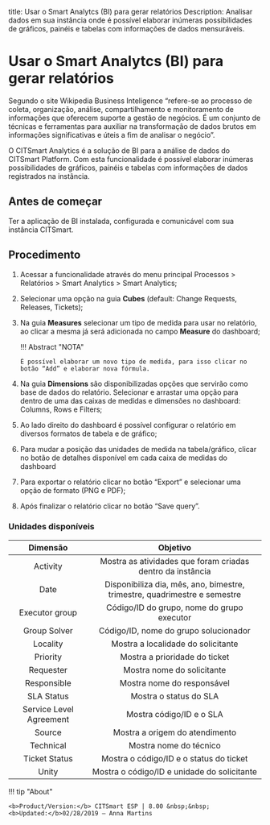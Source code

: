 title: Usar o Smart Analytcs (BI) para gerar relatórios
Description: Analisar dados em sua instância onde é possível elaborar inúmeras possibilidades de gráficos, painéis e tabelas com informações de dados mensuráveis.
# Usar o Smart Analytcs (BI) para gerar relatórios


Segundo o site Wikipedia Business Inteligence “refere-se ao processo de coleta,
organização, análise, compartilhamento e monitoramento de informações que
oferecem suporte a gestão de negócios. É um conjunto de técnicas e ferramentas
para auxiliar na transformação de dados brutos em informações significativas e
úteis a fim de analisar o negócio”.

O CITSmart Analytics é a solução de BI para a análise de dados do CITSmart
Platform. Com esta funcionalidade é possível elaborar inúmeras possibilidades de
gráficos, painéis e tabelas com informações de dados registrados na instância.

Antes de começar
----------------

Ter a aplicação de BI instalada, configurada e comunicável com sua instância
CITSmart.

Procedimento
------------

1.  Acessar a funcionalidade através do menu principal Processos \> Relatórios
    \> Smart Analytics \> Smart Analytics;

2.  Selecionar uma opção na guia **Cubes** (default: Change Requests, Releases,
    Tickets);

3.  Na guia **Measures** selecionar um tipo de medida para usar no relatório, ao
    clicar a mesma já será adicionada no campo **Measure** do dashboard;


    !!! Abstract "NOTA"

        É possível elaborar um novo tipo de medida, para isso clicar no botão “Add” e elaborar nova fórmula.
        
    
1.  Na guia **Dimensions** são disponibilizadas opções que servirão como base de
    dados do relatório. Selecionar e arrastar uma opção para dentro de uma das
    caixas de medidas e dimensões no dashboard: Columns, Rows e Filters;

2.  Ao lado direito do dashboard é possível configurar o relatório em diversos
    formatos de tabela e de gráfico;

3.  Para mudar a posição das unidades de medida na tabela/gráfico, clicar no
    botão de detalhes disponível em cada caixa de medidas do dashboard

4.  Para exportar o relatório clicar no botão “Export” e selecionar uma opção de
    formato (PNG e PDF);

5.  Após finalizar o relatório clicar no botão “Save query”.



### Unidades disponíveis

|             Dimensão            |                                      Objetivo                                     |
|:-------------------------------:|:---------------------------------------------------------------------------------:|
|             Activity            |            Mostra as atividades que   foram criadas dentro da instância           |
|               Date              |    Disponibiliza dia,   mês, ano, bimestre, trimestre, quadrimestre e semestre    |
|          Executor group         |                    Código/ID   do grupo, nome do grupo executor                   |
|           Group Solver          |                      Código/ID, nome do grupo   solucionador                      |
|             Locality            |                        Mostra a localidade do   solicitante                       |
|             Priority            |                          Mostra a prioridade do   ticket                          |
|            Requester            |                            Mostra nome do   solicitante                           |
|           Responsible           |                            Mostra nome do   responsável                           |
|            SLA Status           |                               Mostra o status do SLA                              |
|    Service Level   Agreement    |                              Mostra código/ID e o SLA                             |
|              Source             |                          Mostra   a origem do atendimento                         |
|            Technical            |                               Mostra nome do técnico                              |
|          Ticket Status          |                     Mostra o código/ID e o   status do ticket                     |
|              Unity              |                   Mostra   o código/ID e unidade do solicitante                   |


!!! tip "About"

    <b>Product/Version:</b> CITSmart ESP | 8.00 &nbsp;&nbsp;
    <b>Updated:</b>02/28/2019 – Anna Martins
